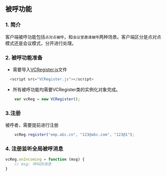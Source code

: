 ## 被呼功能

### 1. 简介

客户端被呼功能包括`点对点被呼`，和`会议室邀请被呼`两种场景。客户端区分是点对点模式还是会议模式，分开进行处理。

### 2. 被呼功能准备

- 需要导入[VCRegister.js](https://github.com/VideoCloudTeam/WEB-SDK/blob/master/SDK/VCRegister.js)文件

```javascript
  <script src="VCRegister.js"></script>
```

- 所有被呼功能均需要VCRegister类的实例化对象完成。

```javascript
    var vcReg = new VCRegister();
```


### 3.注册

被呼者，需要提前进行注册

```javascript
    vcReg.register("emp.abc.cn", "123@abc.com", "123@1");
```



### 4. 注册监听全局被呼消息

```javascript
vcReg.onIncoming = function (msg) {
    // msg: 呼叫的消息
}
```

